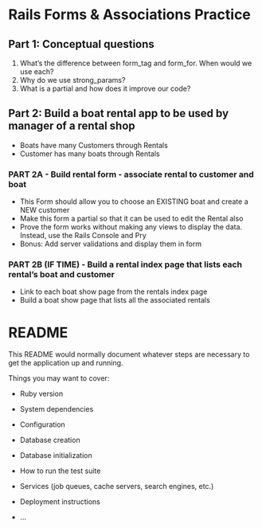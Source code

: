 # Rails Forms & Associations Practice

## Part 1: Conceptual questions
1. What’s the difference between form_tag and form_for. When would we use each?
2. Why do we use strong_params?
3. What is a partial and how does it improve our code?

## Part 2: Build a boat rental app to be used by manager of a rental shop
* Boats have many Customers through Rentals
* Customer has many boats through Rentals

### PART 2A - Build rental form - associate rental to customer and boat
* This Form should allow you to choose an EXISTING boat and create a NEW customer
* Make this form a partial so that it can be used to edit the Rental also
* Prove the form works without making any views to display the data. Instead, use the Rails Console and Pry
*  Bonus: Add server validations and display them in form

### PART 2B (IF TIME) - Build a rental index page that lists each rental’s boat and customer
* Link to each boat show page from the rentals index page
* Build a boat show page that lists all the associated rentals

# README

This README would normally document whatever steps are necessary to get the
application up and running.

Things you may want to cover:

* Ruby version

* System dependencies

* Configuration

* Database creation

* Database initialization

* How to run the test suite

* Services (job queues, cache servers, search engines, etc.)

* Deployment instructions

* ...
